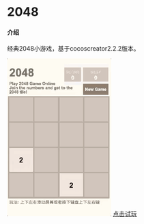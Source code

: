 # 2048

#### 介绍
经典2048小游戏，基于cocoscreator2.2.2版本。

![gif](./2048.gif)
[点击试玩](http://skyxu123.gitee.io/gamelover/games/2048/)

